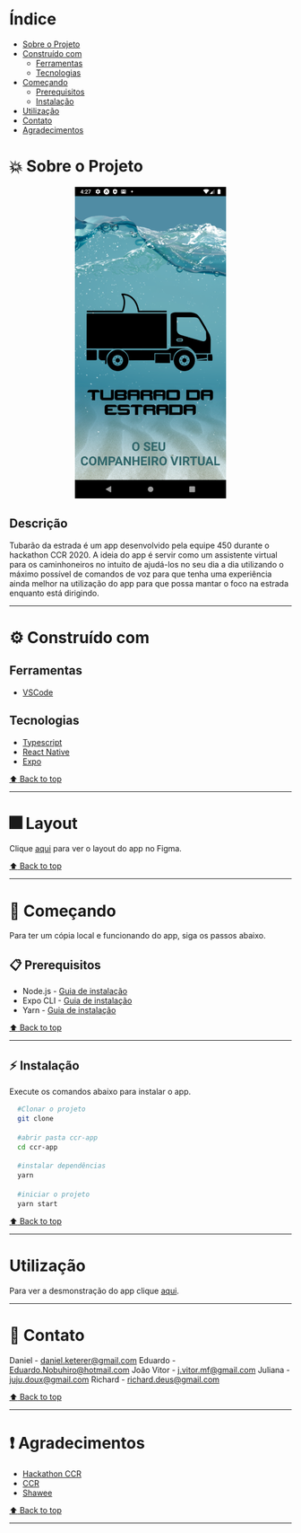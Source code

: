 
<!-- TABLE OF CONTENTS -->
# Índice
* [Sobre o Projeto](#boom-sobre-o-projeto)
* [Construído com](#gear-construído-com)
  * [Ferramentas](#ferramentas)
  * [Tecnologias](#tecnologias)
* [Começando](#rocket-começando)
  * [Prerequisitos](#clipboard-prerequisitos)
  * [Instalação](#zap-instalação)
* [Utilização](#utilização)
* [Contato](#e-mail-contato)
* [Agradecimentos](#exclamation-agradecimentos)
<!-- * [Roadmap](#arrows_clockwise-roadmap) -->

<!-- ABOUT THE PROJECT -->
# :boom: Sobre o Projeto

<!-- Project image -->
<p align="center">
  <img src=".github/app.png" alt="Tubarão da estrada" width="270" height="555" >
</p>


## Descrição
Tubarão da estrada é um app desenvolvido pela equipe 450 durante o hackathon CCR 2020.
A ideia do app é servir como um assistente virtual para os caminhoneiros no intuito de ajudá-los no seu dia a dia utilizando o máximo possível de comandos de voz para que tenha uma experiência ainda melhor na utilização do app para que possa mantar o foco na estrada enquanto está dirigindo.

***

# :gear: Construído com
  ## Ferramentas
  * [VSCode](https://code.visualstudio.com/)

  ## Tecnologias
  * [Typescript](https://www.typescriptlang.org/)
  * [React Native](https://reactnative.dev/)
  * [Expo](https://expo.io/)

  [:arrow_up: Back to top](#table-of-Contents)
  ***

# :fireworks: Layout
Clique [aqui](https://www.figma.com/file/IoG9eGXVlGTyWFsg9bbHb8/Hackathon-CCR?node-id=83%3A1) para ver o layout do app no Figma.

  [:arrow_up: Back to top](#table-of-Contents)
  ***

<!-- GETTING STARTED -->
# :rocket: Começando

Para ter um cópia local e funcionando do app, siga os passos abaixo.

## :clipboard: Prerequisitos

* Node.js - [Guia de instalação](https://nodejs.org/en/download/package-manager/)
* Expo CLI - [Guia de instalação](https://docs.expo.io/get-started/installation/)
* Yarn - [Guia de instalação](https://classic.yarnpkg.com/en/docs/install/#windows-stable)

[:arrow_up: Back to top](#table-of-Contents)
***

## :zap: Instalação
Execute os comandos abaixo para instalar o app.
  ```sh
    #Clonar o projeto
    git clone

    #abrir pasta ccr-app
    cd ccr-app

    #instalar dependências
    yarn

    #iniciar o projeto
    yarn start
   ```

[:arrow_up: Back to top](#table-of-Contents)
***

<!-- USAGE EXAMPLES -->
# Utilização

Para ver a desmonstração do app clique [aqui](https://www.figma.com/proto/IoG9eGXVlGTyWFsg9bbHb8/Hackathon-CCR?node-id=83%3A1&scaling=scale-down).

***

<!-- CONTACT -->
# :e-mail: Contato

Daniel - <daniel.keterer@gmail.com>
Eduardo - <Eduardo.Nobuhiro@hotmail.com>
João Vitor - <j.vitor.mf@gmail.com>
Juliana - <juju.doux@gmail.com>
Richard - <richard.deus@gmail.com>

[:arrow_up: Back to top](#table-of-Contents)
***

<!-- ACKNOWLEDGEMENTS -->
# :exclamation: Agradecimentos

* [Hackathon CCR](http://www.grupoccr.com.br/hackathonccr/)
* [CCR](http://www.grupoccr.com.br/grupo-ccr/sobre-o-grupo-ccr)
* [Shawee](https://shawee.io/)

[:arrow_up: Back to top](#table-of-Contents)
***
